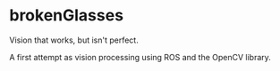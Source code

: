 # brokenGlasses
Vision that works, but isn't perfect. 

A first attempt as vision processing using ROS and the OpenCV library.
